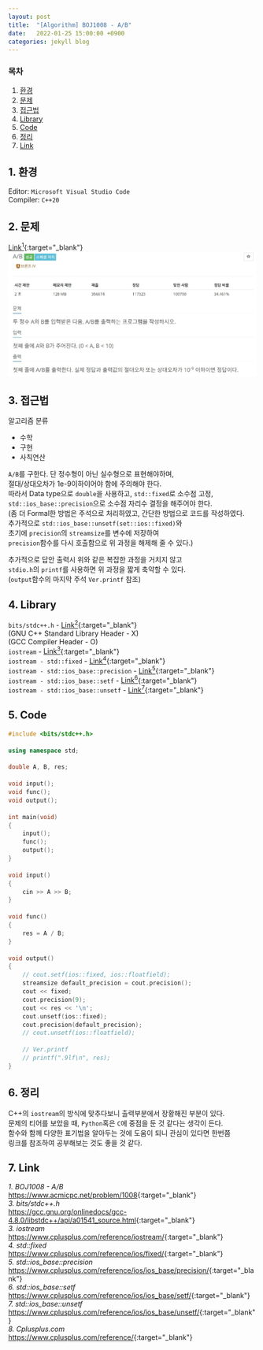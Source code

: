 ```yaml
---
layout: post
title:  "[Algorithm] BOJ1008 - A/B"
date:   2022-01-25 15:00:00 +0900
categories: jekyll blog
---
```

### 목차
1. [환경](#1-환경)
2. [문제](#2-문제)
3. [접근법](#3-접근법)
4. [Library](#4-library)
5. [Code](#5-code)
6. [정리](#6-정리)
7. [Link](#7-link)

## 1. 환경
Editor: `Microsoft Visual Studio Code`  
Compiler: `C++20`

## 2. 문제
[Link<sup>1</sup>](https://www.acmicpc.net/problem/1008){:target="_blank"}
![BOJ1008](/assets/images/2022/01/25/BOJ1008.jpg)

## 3. 접근법
알고리즘 분류
 * 수학
 * 구현
 * 사칙연산

`A/B`를 구한다. 단 정수형이 아닌 실수형으로 표현해야하며,  
절대/상대오차가 1e-9이하이어야 함에 주의해야 한다.  
따라서 Data type으로 `double`을 사용하고, `std::fixed`로 소수점 고정,  
`std::ios_base::precision`으로 소수점 자리수 결정을 해주어야 한다.  
(좀 더 Formal한 방법은 주석으로 처리하였고, 간단한 방법으로 코드를 작성하였다.  
추가적으로 `std::ios_base::unsetf(set::ios::fixed)`와  
초기에 `precision`의 `streamsize`를 변수에 저장하여  
`precision`함수를 다시 호출함으로 위 과정을 해제해 줄 수 있다.)

추가적으로 답안 출력시 위와 같은 복잡한 과정을 거치지 않고  
`stdio.h`의 `printf`를 사용하면 위 과정을 짧게 축약할 수 있다.  
(`output`함수의 마지막 주석 `Ver.printf` 참조)

## 4. Library
`bits/stdc++.h` - [Link<sup>2</sup>](https://gcc.gnu.org/onlinedocs/gcc-4.8.0/libstdc++/api/a01541_source.html){:target="_blank"}  
(GNU C++ Standard Library Header - X)  
(GCC Compiler Header - O)  
`iostream` - [Link<sup>3</sup>](https://www.cplusplus.com/reference/iostream/){:target="_blank"}  
`iostream - std::fixed` - [Link<sup>4</sup>](https://www.cplusplus.com/reference/ios/fixed/){:target="_blank"}  
`iostream - std::ios_base::precision` - [Link<sup>5</sup>](https://www.cplusplus.com/reference/ios/ios_base/precision/){:target="_blank"}  
`iostream - std::ios_base::setf` - [Link<sup>6</sup>](https://www.cplusplus.com/reference/ios/ios_base/setf/){:target="_blank"}  
`iostream - std::ios_base::unsetf` - [Link<sup>7</sup>](https://www.cplusplus.com/reference/ios/ios_base/unsetf/){:target="_blank"}

## 5. Code
```cpp
#include <bits/stdc++.h>

using namespace std;

double A, B, res;

void input();
void func();
void output();

int main(void)
{
    input();
    func();
    output();
}

void input()
{
    cin >> A >> B;
}

void func()
{
    res = A / B;
}

void output()
{
    // cout.setf(ios::fixed, ios::floatfield);
    streamsize default_precision = cout.precision();
    cout << fixed;
    cout.precision(9);
    cout << res << '\n';
    cout.unsetf(ios::fixed);
    cout.precision(default_precision);
    // cout.unsetf(ios::floatfield);    

    // Ver.printf
    // printf(".9lf\n", res);
}
```

## 6. 정리
C++의 `iostream`의 방식에 맞추다보니 출력부분에서 장황해진 부분이 있다.  
문제의 티어를 보았을 때, `Python`혹은 `C`에 중점을 둔 것 같다는 생각이 든다.  
함수와 함께 다양한 표기법을 알아두는 것에 도움이 되니 관심이 있다면 한번쯤  
링크를 참조하여 공부해보는 것도 좋을 것 같다.

## 7. Link
*1. BOJ1008 - A/B*  
<https://www.acmicpc.net/problem/1008>{:target="_blank"}  
*3. bits/stdc++.h*  
<https://gcc.gnu.org/onlinedocs/gcc-4.8.0/libstdc++/api/a01541_source.html>{:target="_blank"}  
*3. iostream*  
<https://www.cplusplus.com/reference/iostream/>{:target="_blank"}  
*4. std::fixed*  
<https://www.cplusplus.com/reference/ios/fixed/>{:target="_blank"}  
*5. std::ios_base::precision*  
<https://www.cplusplus.com/reference/ios/ios_base/precision/>{:target="_blank"}  
*6. std::ios_base::setf*  
<https://www.cplusplus.com/reference/ios/ios_base/setf/>{:target="_blank"}  
*7. std::ios_base::unsetf*  
<https://www.cplusplus.com/reference/ios/ios_base/unsetf/>{:target="_blank"}  
*8. Cplusplus.com*  
<https://www.cplusplus.com/reference/>{:target="_blank"}